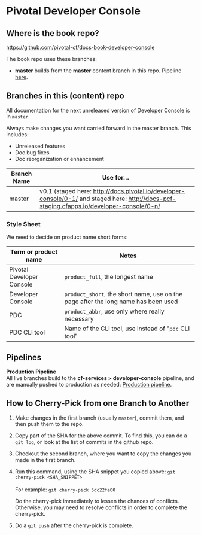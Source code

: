 # Pivotal Developer Console

## Where is the book repo?
https://github.com/pivotal-cf/docs-book-developer-console

The book repo uses these branches:

* **master** builds from the **master** content branch in this repo.
Pipeline [here](https://concourse.run.pivotal.io/teams/cf-docs/pipelines/cf-services-edge?group=developer-console-edge).

[//]: # "* **Master** builds from the published content branches in this repo. Pipeline [here](https://concourse.run.pivotal.io/teams/cf-docs/pipelines/cf-services?group=developer-console)."

## Branches in this (content) repo

All documentation for the next unreleased version of Developer Console is in `master`.

Always make changes you want carried forward in the master branch. This includes:

* Unreleased features
* Doc bug fixes
* Doc reorganization or enhancement

| Branch Name| Use for… |
|------------| ---------|
| master     | v0.1 (staged here: http://docs.pivotal.io/developer-console/0-1/ and staged here: http://docs-pcf-staging.cfapps.io/developer-console/0-n/|


[//]: # "1. Always cherry-pick any changes to live branches into **master** if you want those changes carried forward.
2. If necessary, immediately cherry-pick/copy changes from **master** that you want to push immediately to production into the appropriate live branch above."

### Style Sheet

We need to decide on product name short forms:

| Term or product name | Notes |
|----------------------|-------|
|Pivotal Developer Console | `product_full`, the longest name |
|Developer Console     | `product_short`, the short name, use on the page after the long name has been used |
|PDC                   | `product_abbr`, use only where really necessary |
|PDC CLI tool          | Name of the CLI tool, use instead of "`pdc` CLI tool"|

## Pipelines

[//]: # "**Edge Pipeline**<br>
The `master` branch builds to the <br> <strong>cf-services-edge > developer-console-edge</strong> pipeline, and does not go to production until release time: [Edge pipeline](https://concourse.run.pivotal.io/teams/cf-docs/pipelines/cf-services-edge?group=developer-console-edge). <br>"

**Production Pipeline**<br>
All live branches build to the <strong>cf-services > developer-console</strong> pipeline,
and are manually pushed to production as needed: [Production pipeline](https://concourse.run.pivotal.io/teams/cf-docs/pipelines/cf-services?group=developer-console).

## How to Cherry-Pick from one Branch to Another
1. Make changes in the first branch (usually `master`), commit them, and then push them to the repo.
2. Copy part of the SHA for the above commit. To find this, you can do a `git log`, or look at the list of commits in the github repo.
3. Checkout the second branch, where you want to copy the changes you made in the first branch.
4. Run this command, using the SHA snippet you copied above:
    `git cherry-pick <SHA_SNIPPET>`<br><br>
    For example: `git cherry-pick 5dc22fe00`

    Do the cherry-pick immediately to lessen the chances of conflicts.
    Otherwise, you may need to resolve conflicts in order to complete the cherry-pick.

5. Do a `git push` after the cherry-pick is complete.<br><br>
